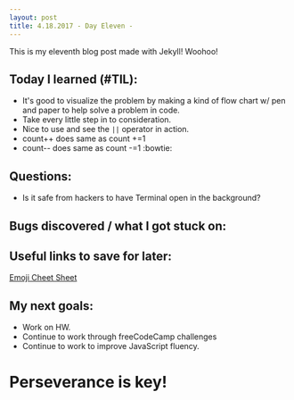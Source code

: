 ```yaml
---
layout: post
title: 4.18.2017 - Day Eleven - 
---
```


This is my eleventh blog post made with Jekyll! Woohoo! 

## Today I learned (#TIL):   

- It's good to visualize the problem by making a kind of flow chart w/ pen and paper to help solve a problem in code.
- Take every little step in to consideration.
- Nice to use and see the ```||``` operator in action.
- count++ does same as count +=1
- count-- does same as count -=1
:bowtie:

## Questions:

- Is it safe from hackers to have Terminal open in the background?   


## Bugs discovered / what I got stuck on:



## Useful links to save for later:

[Emoji Cheet Sheet](https://www.webpagefx.com/tools/emoji-cheat-sheet/)


## My next goals:

- Work on HW.
- Continue to work through freeCodeCamp challenges
- Continue to work to improve JavaScript fluency. 


# Perseverance is key!







